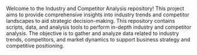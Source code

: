 Welcome to the Industry and Competitor Analysis repository! This project aims to provide comprehensive insights into industry trends and competitor landscapes to aid strategic decision-making.
This repository contains scripts, data, and analysis tools to perform in-depth industry and competitor analysis. The objective is to gather and analyze data related to industry trends, competitors, and
market dynamics to support business strategy and competitive positioning.


